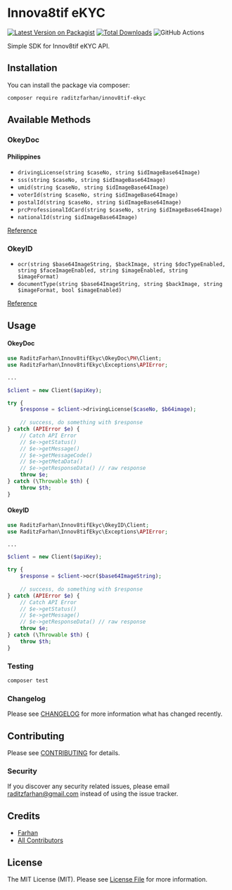# Innova8tif eKYC

[![Latest Version on Packagist](https://img.shields.io/packagist/v/raditzfarhan/innov8tif-ekyc.svg?style=flat-square)](https://packagist.org/packages/raditzfarhan/innov8tif-ekyc)
[![Total Downloads](https://img.shields.io/packagist/dt/raditzfarhan/innov8tif-ekyc.svg?style=flat-square)](https://packagist.org/packages/raditzfarhan/innov8tif-ekyc)
![GitHub Actions](https://github.com/raditzfarhan/innov8tif-ekyc/actions/workflows/main.yml/badge.svg)

Simple SDK for Innov8tif eKYC API.

## Installation

You can install the package via composer:

```bash
composer require raditzfarhan/innov8tif-ekyc
```

## Available Methods
### OkeyDoc 

#### Philippines
- `drivingLicense(string $caseNo, string $idImageBase64Image)`
- `sss(string $caseNo, string $idImageBase64Image)`
- `umid(string $caseNo, string $idImageBase64Image)`
- `voterId(string $caseNo, string $idImageBase64Image)`
- `postalId(string $caseNo, string $idImageBase64Image)`
- `prcProfessionalIdCard(string $caseNo, string $idImageBase64Image)`
- `nationalId(string $idImageBase64Image)`

[Reference](https://api2-ekycapis.innov8tif.com/okaydoc/okaydoc-all/supported-documents/philippines)

### OkeyID
- `ocr(string $base64ImageString, $backImage, string $docTypeEnabled, string $faceImageEnabled, string $imageEnabled, string $imageFormat)`
- `documentType(string $base64ImageString, string $backImage, string $imageFormat, bool $imageEnabled)`

[Reference](https://api2-ekycapis.innov8tif.com/okayid/okayid-all/ocr-api)

## Usage

#### OkeyDoc

```php
use RaditzFarhan\Innov8tifEkyc\OkeyDoc\PH\Client;
use RaditzFarhan\Innov8tifEkyc\Exceptions\APIError;

...

$client = new Client($apiKey);

try {
    $response = $client->drivingLicense($caseNo, $b64image);
    
    // success, do something with $response
} catch (APIError $e) {
    // Catch API Error
    // $e->getStatus()
    // $e->getMessage()
    // $e->getMessageCode()
    // $e->getMetaData()
    // $e->getResponseData() // raw response
    throw $e;
} catch (\Throwable $th) {
    throw $th;
}
```

#### OkeyID

```php
use RaditzFarhan\Innov8tifEkyc\OkeyID\Client;
use RaditzFarhan\Innov8tifEkyc\Exceptions\APIError;

...

$client = new Client($apiKey);

try {
    $response = $client->ocr($base64ImageString);
    
    // success, do something with $response
} catch (APIError $e) {
    // Catch API Error
    // $e->getStatus()
    // $e->getMessage()
    // $e->getResponseData() // raw response
    throw $e;
} catch (\Throwable $th) {
    throw $th;
}
```

### Testing

```bash
composer test
```

### Changelog

Please see [CHANGELOG](CHANGELOG.md) for more information what has changed recently.

## Contributing

Please see [CONTRIBUTING](CONTRIBUTING.md) for details.

### Security

If you discover any security related issues, please email raditzfarhan@gmail.com instead of using the issue tracker.

## Credits

-   [Farhan](https://github.com/raditzfarhan)
-   [All Contributors](../../contributors)

## License

The MIT License (MIT). Please see [License File](LICENSE.md) for more information.